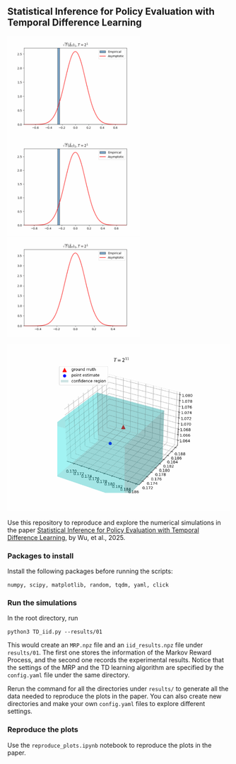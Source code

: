 ## Statistical Inference for Policy Evaluation with Temporal Difference Learning

<p float="center">
  <img src="plots/moving_histograms1.gif" width="300"/>
  <img src="plots/moving_histograms2.gif" width="300"/>
  <img src="plots/moving_histograms3.gif" width="300"/>
</p>

<p float="center">
  <img src="plots/3d_ci_animation.gif" width="600"/>
</p>


Use this repository to reproduce and explore the numerical simulations in the paper [Statistical Inference for Policy Evaluation with Temporal Difference Learning](https://arxiv.org/pdf/2410.16106), by Wu, et al., 2025.

### Packages to install

Install the following packages before running the scripts:

```
numpy, scipy, matplotlib, random, tqdm, yaml, click
```

### Run the simulations

In the root directory, run

```
python3 TD_iid.py --results/01
```

This would create an `MRP.npz` file and an `iid_results.npz` file under `results/01`. The first one stores the information of the Markov Reward Process, and the second one records the experimental results. Notice that the settings of the MRP and the TD learning algorithm are specified by the `config.yaml` file under the same directory. 

Rerun the command for all the directories under `results/` to generate all the data needed to reproduce the plots in the paper. You can also create new directories and make your own `config.yaml` files to explore different settings.

### Reproduce the plots

Use the `reproduce_plots.ipynb` notebook to reproduce the plots in the paper.
